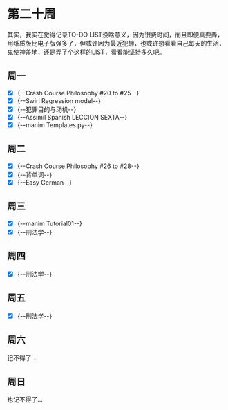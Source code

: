 # 第二十周
其实，我实在觉得记录TO-DO LIST没啥意义，因为很费时间，而且即便真要弄，用纸质版比电子版强多了，但或许因为最近犯懒，也或许想看看自己每天的生活，鬼使神差地，还是弄了个这样的LIST，看看能坚持多久吧。
## 周一
- [x] {--Crash Course Philosophy #20 to #25--}
- [x] {--Swirl Regression model--}
- [x] {--犯罪目的与动机--}
- [x] {--Assimil Spanish LECCION SEXTA--}
- [x] {--manim Templates.py--} 

## 周二 
- [x] {--Crash Course Philosophy #26 to #28--}
- [x] {--背单词--}
- [x] {--Easy German--}

## 周三 
- [x] {--manim Tutorial01--}
- [x] {--刑法学--}

## 周四
- [x] {--刑法学--}

## 周五
- [x] {--刑法学--}

## 周六
记不得了...
## 周日
也记不得了...